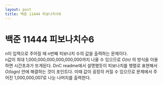 ```yaml
---
layout: post
title: 백준 11444 피보나치수6
---
```

# 백준 11444 피보나치수6
n이 입력으로 주어질 때 n번째 피보나치 수의 값을 출력하는 문제이다.  
n값이 최대 1,000,000,000,000,000,000까지 나올 수 있으므로 *O(n)* 의 방식을 이용하면 시간초과가 뜨게된다.
DnC readme에서 설명했듯이 피보나치를 행렬로 표현해서 *O(logn)* 안에 해결하는 것이 포인트다.
이때 값이 굉장히 커질 수 있으므로 문제에서 주어진 1,000,000,007로 나눈 나머지를 출력한다.
